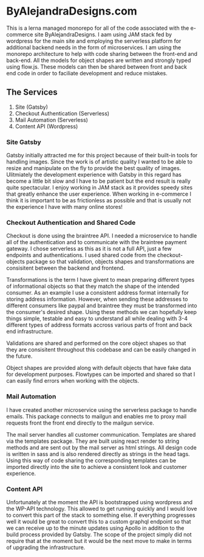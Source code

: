 # ByAlejandraDesigns.com

This is a lerna managed monorepo for all of the code associated with the e-commerce site ByAlejandraDesigns. I aam using JAM stack fed by wordpress for the main site and employing the serverless platform for additional backend needs in the form of microservices. I am using the monorepo architecture to help with code sharing between the front-end and back-end. All the models for object shapes are written and strongly typed using flow.js. These models can then be shared between front and back end code in order to faciliate development and reduce mistakes.

## The Services

1. Site (Gatsby)
2. Checkout Authentication (Serverless)
3. Mail Automation (Serverless)
4. Content API (Wordpress)

### Site Gatsby

Gatsby initially attracted me for this project because of their built-in tools for handling images. Since the work is of artistic quality I wanted to be able to resize and manipulate on the fly to provide the best quality of images. Ulitmiately the development experience with Gatsby in this regard has become a little bit slow and I have to be patient but the end result is really quite spectacular. I enjoy working in JAM stack as it provides speedy sites that greatly enhance the user experience. When working in e-commerce I think it is important to be as frictionless as possible and that is usually not the experience I have with many online stores!

### Checkout Authentication and Shared Code

Checkout is done using the braintree API. I needed a microservice to handle all of the authentication and to communicate with the braintree payment gateway. I chose serverless as this as it is not a full API, just a few endpoints and authentications. I used shared code from the checkout-objects package so that validation, objects shapes and transformations are consisitent between the backend and frontend.

Transformations is the term I have givent to mean preparing different types of informational objects so that they match the shape of the intended consumer. As an example I use a consistent address format internally for storing address information. However, when sending these addresses to different consumers like paypal and braintree they must be transformed into the consumer's desired shape. Using these methods we can hopefully keep things simple, testable and easy to understand all while dealing with 3-4 different types of address formats accross various parts of front and back end infrastructure.

Validations are shared and performed on the core object shapes so that they are consisitent throughout this codebase and can be easily changed in the future.

Object shapes are provided along with default objects that have fake data for development purposes. Flowtypes can be imported and shared so that I can easily find errors when working with the objects.

### Mail Automation

I have created another microservice using the serverless package to handle emails. This package connects to mailgun and enables me to proxy mail requests front the front end directly to the mailgun service.

The mail server handles all customer communication. Templates are shared via the templates package. They are built using react render to string methods and are sent out by the mail server as html strings. All design code is written in sass and is also rendered directly as strings in the head tags. Using this way of code sharing the corresponding templates can be imported directly into the site to achieve a consistent look and customer experience.

### Content API

Unfortunately at the moment the API is bootstrapped using wordpress and the WP-API technology. This allowed to get running quickly and I would love to convert this part of the stack to something else. If everything progresses well it would be great to convert this to a custom graphql endpoint so that we can receive up to the minute updates using Apollo in addition to the build process provided by Gatsby. The scope of the project simply did not require that at the moment but it would be the next move to make in terms of upgrading the infrastructure.
